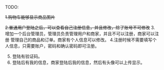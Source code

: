 TODO:

~~1.购物车能够显示商品图片~~
 
~~2.普通用户登陆之后，可以查看自己注册信息，并且修改，除了账号不可修改~~
3.增加一个后台管理员，管理员负责管理用户和商家，并且不可以注册，商家可以注册
管理自己的商品和订单。商家有个人信息可以修改。
4.注册时候不需要填写个人信息，只需要账户，密码和确认密码即可注册。
 
5. 登陆有验证码。
6. 登陆后有我的信息，商家登陆后我的信息，然后有头像可以上传显示。

